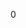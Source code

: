 <html>
<head>
 <script type="text/javascript" src="https://cdn.jsdelivr.net/npm/break_infinity.js"></script>
<script type="text/javascript" src="https://cdn.jsdelivr.net/npm/@antimatter-dimensions/notations"></script>
</head>
<body>
             <p onclick = "ADNotations.ScientificNotation(this.innerText++)">0</p>
<script> 
  
                   </script>
                                                                                   
</body>
</html>
